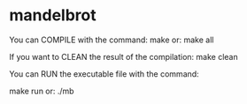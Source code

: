 # mandelbrot

You can COMPILE with the command:
make
or:
make all

If you want to CLEAN the result of the compilation:
make clean

You can RUN the executable file with the command:

make run
or:
./mb


